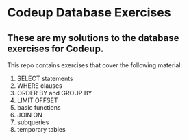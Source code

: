 # Codeup Database Exercises

## These are my solutions to the database exercises for Codeup.

This repo contains exercises that cover the following material:
1. SELECT statements
1. WHERE clauses
1. ORDER BY and GROUP BY
1. LIMIT OFFSET
1. basic functions
1. JOIN ON
1. subqueries
1. temporary tables